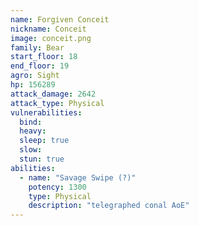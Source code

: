 ```yaml
---
name: Forgiven Conceit
nickname: Conceit
image: conceit.png
family: Bear
start_floor: 18
end_floor: 19
agro: Sight
hp: 156289
attack_damage: 2642
attack_type: Physical
vulnerabilities:
  bind: 
  heavy: 
  sleep: true
  slow: 
  stun: true
abilities:
  - name: "Savage Swipe (?)"
    potency: 1300
    type: Physical
    description: "telegraphed conal AoE"
---
```

